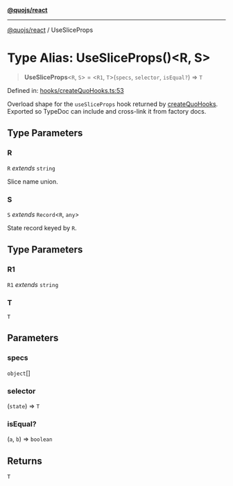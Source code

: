 [**@quojs/react**](../README.md)

***

[@quojs/react](../README.md) / UseSliceProps

# Type Alias: UseSliceProps()\<R, S\>

> **UseSliceProps**\<`R`, `S`\> = \<`R1`, `T`\>(`specs`, `selector`, `isEqual?`) => `T`

Defined in: [hooks/createQuoHooks.ts:53](https://github.com/quojs/quojs/blob/77e60321cd9a639207281caa83e9258935b2bfc1/packages/react/src/hooks/createQuoHooks.ts#L53)

Overload shape for the `useSliceProps` hook returned by [createQuoHooks](../functions/createQuoHooks.md).
Exported so TypeDoc can include and cross-link it from factory docs.

## Type Parameters

### R

`R` *extends* `string`

Slice name union.

### S

`S` *extends* `Record`\<`R`, `any`\>

State record keyed by `R`.

## Type Parameters

### R1

`R1` *extends* `string`

### T

`T`

## Parameters

### specs

`object`[]

### selector

(`state`) => `T`

### isEqual?

(`a`, `b`) => `boolean`

## Returns

`T`

